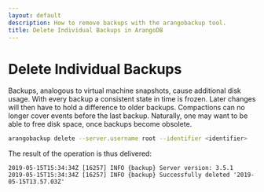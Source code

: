 ```yaml
---
layout: default
description: How to remove backups with the arangobackup tool.
title: Delete Individual Backups in ArangoDB
---
```

Delete Individual Backups
=========================

Backups, analogous to virtual machine snapshots, cause additional
disk usage. With every backup a consistent state in time is
frozen. Later changes will then have to hold a difference to older
backups. Compactions can no longer cover events before the last
backup. Naturally, one may want to be able to free disk space, once
backups become obsolete. 

```bash
arangobackup delete --server.username root --identifier <identifier>
```

The result of the operation is thus delivered:

```
2019-05-15T15:34:34Z [16257] INFO {backup} Server version: 3.5.1
2019-05-15T15:34:34Z [16257] INFO {backup} Successfully deleted '2019-05-15T13.57.03Z'
```
